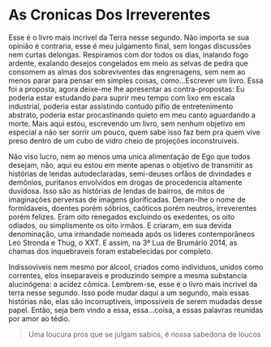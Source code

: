 
# As Cronicas Dos Irreverentes
  Esse é o livro mais incrivel da Terra nesse segundo. Não importa se sua opinião é contraria, esse é meu julgamento final, sem longas discussões nem curtas delongas. Respiramos com dor todos os dias, inalando fogo ardente, exalando desejos congelados em meio as selvas de pedra que consomem as almas dos sobreviventes das engrenagens, sem nem ao menos parar para pensar em simples coisas, como...Escrever um livro. Essa foi a proposta, agora deixe-me lhe apresentar as contra-propostas: Eu poderia estar estudando para suprir meu tempo com lixo em escala industrial, poderia estar assistindo contudo pífio de entretenimento abstrato, poderia estar procastinando quieto em meu canto aguardando a morte. Mais aqui estou, escrevendo um livro, sem nenhum objetivo em especial a não ser sorrir um pouco, quem sabe isso faz bem pra quem vive preso dentro de um cubo de vidro cheio de projeções inconstruiveis.  
 
   Não viso lucro, nem ao menos uma unica alimentação de Ego que todos desejam, não, aqui eu estou  em mente apenas o objetivo de transmitir as histórias de lendas autodeclaradas, semi-deuses orfãos de divindades e demônios, puritanos envolvidos em drogas de procedencia altamente duvidosa. Isso são as histórias de lendas de bairros, de mitos de imaginações perversas de imagens glorificadas. Deram-lhe o nome de formidaveis, doentes porém sóbrios, caóticos porém neutros, irreverentes porém felizes. Eram oito renegados excluindo os exedentes, os oito odiados, ou simplismente os oito irmãos. E criaram, em sua devida denominação, uma irmandade nomeada após os lideres contemporâneos Leo Stronda e Thug, o XXT. E assim, na 3ª Lua de Brumário 2014, as chamas dos inquebraveis foram estabelecidas por completo. 
 
   Indissoviveis nem mesmo por álcool, criados como individuos, unidos como correntes, elos inseparaveis e produzindo sempre a mesma substancia alucinógena: a acidez cômica. Lembrem-se, esse é o livro mais incrivel da terra nesse segundo. Isso pode mudar daqui a um segundo, mais essas histórias não, elas são incorruptiveis, impossiveis de serem mudadas desse papel. Então, seja bem vindo a essa, essa...coisa, a essas palavras reunidas por amor ao tédio.  
           
 
> Uma loucura pros que se julgam sabios, é nossa sabedoria de loucos








